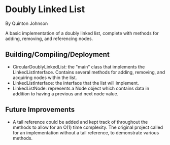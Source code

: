 Doubly Linked List
===================

By Quinton Johnson

A basic implementation of a doubly linked list, complete with methods for adding, removing, and referencing nodes.

Building/Compiling/Deployment
-----------------------------

- CircularDoublyLinkedList: the "main" class that implements the LinkedListInterface. Contains several methods for adding, removing, and acquiring nodes within the list.
- LinkedListInterface: the interface that the list will implement.
- LinkedListNode: represents a Node object which contains data in addition to having a previous and next node value.

Future Improvements
-----------------------------

- A tail reference could be added and kept track of throughout the methods to allow for an O(1) time complexity. The original project called for an implementation without a tail reference, to demonstrate various methods.
